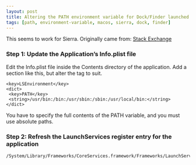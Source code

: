 ```yaml
---
layout: post
title: Altering the PATH environment variable for Dock/Finder launched applications on macOS
tags: [path, environment-variable, macos, sierra, dock, finder]
---
```

This seems to work for Sierra. Originally came from: [Stack Exchange](http://apple.stackexchange.com/a/79845)

### Step 1: Update the Application’s Info.plist file

Edit the Info.plist file inside the Contents directory of the application. Add a section like this, but alter the <string> tag to suit.

```
<key>LSEnvironment</key>
<dict>
 <key>PATH</key>
 <string>/usr/bin:/bin:/usr/sbin:/sbin:/usr/local/bin:</string>
</dict>
```

You have to specify the full contents of the PATH variable, and you must use absolute paths.

### Step 2: Refresh the LaunchServices register entry for the application

``` bash
/System/Library/Frameworks/CoreServices.framework/Frameworks/LaunchServices.framework/Support/lsregister -v -f <PATH_TO_APP>
```
